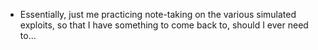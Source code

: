 - Essentially, just me practicing note-taking on the various simulated exploits, so that I have something to come back to, should I ever need to...
